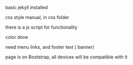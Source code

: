 basic jekyll installed

css style manual, in css folder

there is a js script for functionality

color done

need menu links, and footer text ( banner)

page is on Bootstrap, all devices will be compatible with it





